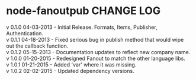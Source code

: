 node-fanoutpub CHANGE LOG
==================

v 0.1.0 04-03-2013  - Initial Release. Formats, Items, Publisher, Authentication.  
v 0.1.1 04-18-2013  - Fixed serious bug in publish method that would wipe out the callback function.  
v 0.1.2 05-15-2013  - Documentation updates to reflect new company name.  
v 1.0.0 01-20-2015  - Redesigned Fanout to match the other language libs.  
v 1.0.1 01-21-2015  - Added 'var' where it was missing.  
v 1.0.2 02-02-2015  - Updated dependency versions.
